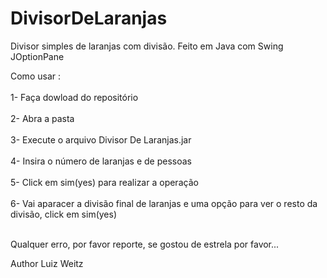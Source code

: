 # DivisorDeLaranjas
Divisor simples de laranjas com divisão. Feito em Java com Swing JOptionPane

Como usar : <br></br>
1- Faça dowload do repositório <br></br>
2- Abra a pasta <br></br>
3- Execute o arquivo Divisor De Laranjas.jar <br></br>
4- Insira o número de laranjas e de pessoas <br></br>
5- Click em sim(yes) para realizar a operação <br></br>
6- Vai aparacer a divisão final de laranjas e uma opção para ver o resto da divisão, click em sim(yes)<br></br>


Qualquer erro, por favor reporte, se gostou de estrela por favor...

Author Luiz Weitz
